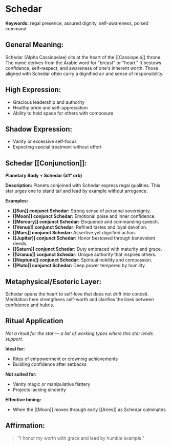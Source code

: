# Schedar


**Keywords:** regal presence, assured dignity, self-awareness, poised command

## General Meaning:
Schedar (Alpha Cassiopeiae) sits at the heart of the
[[Cassiopeia]] throne. The name derives from the Arabic word for "breast"
or "heart." It bestows confidence, self-respect, and awareness of one's
inherent worth. Those aligned with Schedar often carry a dignified air
and sense of responsibility.

## High Expression:
- Gracious leadership and authority
- Healthy pride and self-appreciation
- Ability to hold space for others with composure

## Shadow Expression:
- Vanity or excessive self-focus
- Expecting special treatment without effort

## Schedar [[Conjunction]]:

**Planetary Body + Schedar (≤1° orb)**

**Description:**
Planets conjoined with Schedar express regal qualities. This star urges
one to stand tall and lead by example without arrogance.

**Examples:**
- **[[Sun]] conjunct Schedar:** Strong sense of personal sovereignty.
- **[[Moon]] conjunct Schedar:** Emotional poise and inner confidence.
- **[[Mercury]] conjunct Schedar:** Eloquence and commanding speech.
- **[[Venus]] conjunct Schedar:** Refined tastes and loyal devotion.
- **[[Mars]] conjunct Schedar:** Assertive yet dignified action.
- **[[Jupiter]] conjunct Schedar:** Honor bestowed through benevolent deeds.
- **[[Saturn]] conjunct Schedar:** Duty embraced with maturity and grace.
- **[[Uranus]] conjunct Schedar:** Unique authority that inspires others.
- **[[Neptune]] conjunct Schedar:** Spiritual nobility and compassion.
- **[[Pluto]] conjunct Schedar:** Deep power tempered by humility.

## Metaphysical/Esoteric Layer:
Schedar opens the heart to self-love that does not drift into conceit.
Meditation here strengthens self-worth and clarifies the lines between
confidence and hubris.

## Ritual Application
*Not a ritual for the star — a list of working types where this star
lends support.*

**Ideal for:**
- Rites of empowerment or crowning achievements
- Building confidence after setbacks

**Not suited for:**
- Vanity magic or manipulative flattery
- Projects lacking sincerity

**Effective timing:**
- When the [[Moon]] moves through early [[Aries]] as Schedar culminates

## Affirmation:

> "I honor my worth with grace and lead by humble example."

